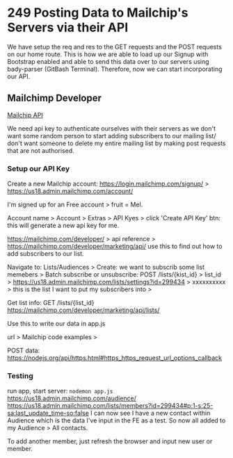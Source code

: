 # 249 Posting Data to Mailchip's Servers via their API

We have setup the req and res to the GET requests and the POST requests on our home route. This is how we are able to load up our Signup with Bootstrap enabled and able to send this data over to our servers using bady-parser (GitBash Terminal). Therefore, now we can start incorporating our API.

## Mailchimp Developer

[Mailchip API](https://mailchimp.com/developer/)

We need api key to authenticate ourselves with their servers as we don't want some random person to start adding subscribers to our mailing list/ don't want someone to delete my entire mailing list by making post requests that are not authorised.

### Setup our API Key

Create a new Mailchip account: https://login.mailchimp.com/signup/ > https://us18.admin.mailchimp.com/account/

I'm signed up for an Free account > fruit = Mel.

Account name > Account > Extras > API Kyes > click 'Create API Key' btn: this will generate a new api key for me.

https://mailchimp.com/developer/ > api reference > https://mailchimp.com/developer/marketing/api/ use this to find out how to add subscribers to our list.

Navigate to: Lists/Audiences > Create: we want to subscrib some list memebers > Batch subscribe or unsubscribe: POST /lists/{kist_id} > list_id > https://us18.admin.mailchimp.com/lists/settings?id=299434 > xxxxxxxxxx > this is the list I want to put my subscribers into >

Get list info:
GET /lists/{list_id}
https://mailchimp.com/developer/marketing/api/lists/

Use this to write our data in app.js

url > Mailchip code examples >

POST data: https://nodejs.org/api/https.html#https_https_request_url_options_callback

### Testing

run app, start server: `nodemon app.js`
https://us18.admin.mailchimp.com/audience/
https://us18.admin.mailchimp.com/lists/members?id=299434#p:1-s:25-sa:last_update_time-so:false
I can now see I have a new contact within Audience which is the data I've input in the FE as a test. So now all added to my Audience > All contacts.

To add another member, just refresh the browser and input new user or member.
